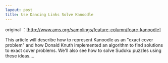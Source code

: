```yaml
---
layout: post
title: Use Dancing Links Solve Kanoodle
---
```


original ：[http://www.ams.org/samplings/feature-column/fcarc-kanoodle]

This article will describe how to represent Kanoodle as an "exact cover problem" and how Donald Knuth implemented an algorithm to find solutions to exact cover problems. We'll also see how to solve Sudoku puzzles using these ideas....
